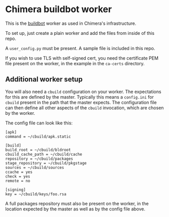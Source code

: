 # Chimera buildbot worker

This is the [buildbot](https://buildbot.net/) worker as used in Chimera's
infrastructure.

To set up, just create a plain worker and add the files from inside of this
repo.

A `user_config.py` must be present. A sample file is included in this repo.

If you wish to use TLS with self-signed cert, you need the certificate PEM
file present on the worker, in the example in the `ca-certs` directory.

## Additional worker setup

You will also need a `cbuild` configuration on your worker. The expectations
for this are defined by the master. Typically this means a `config.ini`
for `cbuild` present in the path that the master expects. The configuration
file can then define all other aspects of the `cbuild` invocation, which
are chosen by the worker.

The config file can look like this:

```
[apk]
command = ~/cbuild/apk.static

[build]
build_root = ~/cbuild/bldroot
cbuild_cache_path = ~/cbuild/cache
repository = ~/cbuild/packages
stage_repository = ~/cbuild/pkgstage
sources = ~/cbuild/sources
ccache = yes
check = yes
remote = no

[signing]
key = ~/cbuild/keys/foo.rsa
```

A full packages repository must also be present on the worker, in the
location expected by the master as well as by the config file above.
